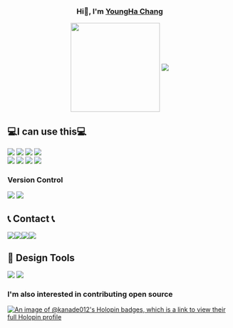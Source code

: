 <div align="center">
    <h3>
        Hi👋, I'm 
        <a href="https://youngha.buzz"> YoungHa Chang </a>
    </h3>
    <img align="center" src="https://github.com/user-attachments/assets/e2970a6c-6786-441a-8d14-b3d5dedb9abb", width=200px>
    <a href="https://github.com/kanade012">
    <img align="center" src="https://github-readme-stats.vercel.app/api/top-langs/?username=kanade012&layout=compact&theme=tokyonight&hide=c" />
  </a>
</div>

<div align="left">
<h2>💻I can use this💻</h2>
<div>
    <img src="https://img.shields.io/badge/Flutter-02569B?style=for-the-badge&logo=Flutter&logoColor=white">
    <img src="https://img.shields.io/badge/Dart-0175C2?style=for-the-badge&logo=Dart&logoColor=white">
    <img src="https://img.shields.io/badge/firebase-FFCA28?style=for-the-badge&logo=firebase&logoColor=white">
<img src="https://img.shields.io/badge/Python-3776AB?style=for-the-badge&logo=python&logoColor=white">
    <br>
    <img src="https://img.shields.io/badge/html5-E34F26?style=for-the-badge&logo=html5&logoColor=white">
    <img src="https://img.shields.io/badge/CSS3-1572B6?style=for-the-badge&logo=CSS3&logoColor=white">
    <img src="https://img.shields.io/badge/JavaScript-F7DF1E?style=for-the-badge&logo=JavaScript&logoColor=black">
    <img src="https://img.shields.io/badge/React-61DAFB?style=for-the-badge&logo=React&logoColor=blue">

</div>
<h3>Version Control</h3>
    <div>
        <img src="https://img.shields.io/badge/Git-F05032?style=flat-square&logo=git&logoColor=white">
        <img src="https://img.shields.io/badge/GitHub-181717?style=flat-square&logo=github&logoColor=white">
    </div>
<h2> 📞 Contact 📞</h2>
<div style="display:flex; flex-direction:row;">
    <a href="https://github.com/kanade012">
    <img src="https://img.shields.io/badge/GitHub-100000?style=for-the-badge&logo=github&logoColor=white" />
  </a>
    <a href="https://open.kakao.com/me/ClaudeChang">
        <img src="https://img.shields.io/badge/KakaoTalk-FFCD00?style=for-the-badge&logoColor=black&logo=KakaoTalk"> 
    </a>
    <a href="https://www.instagram.com/youngha_0107">
        <img src="https://img.shields.io/badge/Instagram-E4405F?style=for-the-badge&logo=Instagram&logoColor=white"> 
    </a>
      <a href="https://www.linkedin.com/in/ClaudeChang">
    <img src="https://img.shields.io/badge/LinkedIn-0077B5?style=for-the-badge&logo=linkedin&logoColor=white" />
  </a>
</div>
<h2>🎨 Design Tools</h2>    
<div>
    <img src="https://img.shields.io/badge/Adobe-FF0000?style=flat-square&logo=Adobe&logoColor=white">
    <img src="https://img.shields.io/badge/Figma-F24E1E?style=flat-square&logo=figma&logoColor=white">
</div>

<h3>I'm also interested in contributing open source</h3>

[![An image of @kanade012's Holopin badges, which is a link to view their full Holopin profile](https://holopin.me/kanade012)](https://holopin.io/@kanade012)
